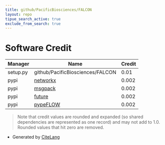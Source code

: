 ```yaml
---
title: github/PacificBiosciences/FALCON
layout: repo
tipue_search_active: true
exclude_from_search: true
---
```

# Software Credit

|Manager|Name|Credit|
|-------|----|------|
|setup.py|github/PacificBiosciences/FALCON|0.01|
|pypi|[networkx](https://networkx.org/)|0.002|
|pypi|[msgpack](https://msgpack.org/)|0.002|
|pypi|[future](https://python-future.org)|0.002|
|pypi|[pypeFLOW](https://github.com/Xinyi2016/pypeflow)|0.002|


> Note that credit values are rounded and expanded (so shared dependencies are represented as one record) and may not add to 1.0. Rounded values that hit zero are removed.


- Generated by [CiteLang](https://github.com/vsoch/citelang)
